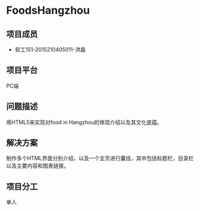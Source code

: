 FoodsHangzhou
====
项目成员
----
* 软工151-2015210405011-洪磊<br>

项目平台
----
PC端

问题描述
----
用HTML5来实现对food in Hangzhou的体现介绍以及其文化底蕴。

解决方案
----
制作多个HTML界面分别介绍，以及一个主页进行囊括，其中包括标题栏，目录栏以及主要内容和图表链接。

项目分工
----
单人
